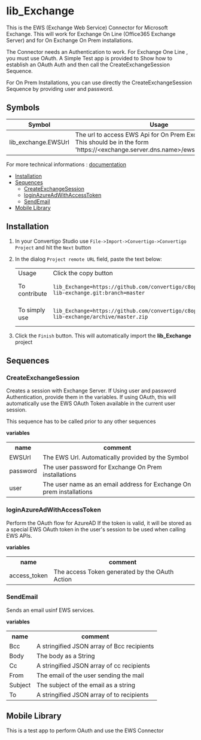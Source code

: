 


# lib_Exchange

This is the EWS (Exchange Web Service) Connector for Microsoft Exchange. This will work for Exchange On Line (Office365 Exchange Server) and for On Exchange On Prem installations.

The Connector needs an Authentication to work. For Exchange One Line , you must use OAuth. A Simple Test app is provided to Show how to establish an OAuth Auth and then call the CreateExchangeSession Sequence.

For On Prem Installations, you can use directly the  CreateExchangeSession Sequence by providing user and password.

## Symbols

| Symbol            | Usage                  |
|-------------------|----------------------|
| lib_exchange.EWSUrl  | The url to access EWS Api for On Prem Exchange servers. This should be in the form 'https://&lt;exchange.server.dns.name&gt;/ews/exchange.asmx'   |



For more technical informations : [documentation](./project.md)

- [Installation](#installation)
- [Sequences](#sequences)
    - [CreateExchangeSession](#createexchangesession)
    - [loginAzureAdWithAccessToken](#loginazureadwithaccesstoken)
    - [SendEmail](#sendemail)
- [Mobile Library](#mobile-library)


## Installation

1. In your Convertigo Studio use `File->Import->Convertigo->Convertigo Project` and hit the `Next` button
2. In the dialog `Project remote URL` field, paste the text below:
   <table>
     <tr><td>Usage</td><td>Click the copy button</td></tr>
     <tr><td>To contribute</td><td>

     ```
     lib_Exchange=https://github.com/convertigo/c8oprj-lib-exchange.git:branch=master
     ```
     </td></tr>
     <tr><td>To simply use</td><td>

     ```
     lib_Exchange=https://github.com/convertigo/c8oprj-lib-exchange/archive/master.zip
     ```
     </td></tr>
    </table>
3. Click the `Finish` button. This will automatically import the __lib_Exchange__ project


## Sequences

### CreateExchangeSession

Creates a session with Exchange Server. If Using user and password Authentication, provide them in the variables. If using OAuth, this will automatically use the EWS OAuth Token available in the current user session.

This sequence has to be called prior to any other sequences


**variables**

<table>
<tr>
<th>name</th><th>comment</th>
</tr>
<tr>
<td>EWSUrl</td><td>The EWS Url. Automatically provided by the Symbol</td>
</tr>
<tr>
<td>password</td><td>The user password for Exchange On Prem installations</td>
</tr>
<tr>
<td>user</td><td>The user name as an email address for Exchange On prem installations</td>
</tr>
</table>

### loginAzureAdWithAccessToken

Perform the OAuth flow for AzureAD If the token is valid, it will be stored as a special EWS OAuth token in the user's session to be used when calling EWS APIs.


**variables**

<table>
<tr>
<th>name</th><th>comment</th>
</tr>
<tr>
<td>access_token</td><td>The access Token generated by the OAuth Action</td>
</tr>
</table>

### SendEmail

Sends an email usinf EWS services.

**variables**

<table>
<tr>
<th>name</th><th>comment</th>
</tr>
<tr>
<td>Bcc</td><td>A stringified JSON array of Bcc recipients</td>
</tr>
<tr>
<td>Body</td><td>The body as a String</td>
</tr>
<tr>
<td>Cc</td><td>A stringified JSON array of cc recipients</td>
</tr>
<tr>
<td>From</td><td>The email of the user sending the mail</td>
</tr>
<tr>
<td>Subject</td><td>The subject of the email as a string</td>
</tr>
<tr>
<td>To</td><td>A stringified JSON array of to recipients</td>
</tr>
</table>

## Mobile Library

This is a test app to perform OAuth and use the EWS Connector



